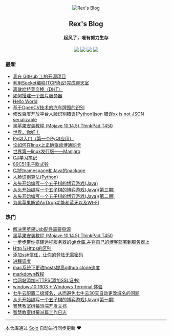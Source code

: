 <p align="center"><img alt="Rex's Blog" src="https://static.b3log.org/images/brand/solo-32.png"></p><h2 align="center">
Rex's Blog
</h2>

<h4 align="center">起风了，唯有努力生存</h4>
<p align="center"><a title="Rex's Blog" target="_blank" href="https://github.com/RoWe98/solo-blog"><img src="https://img.shields.io/github/last-commit/RoWe98/solo-blog.svg?style=flat-square&color=FF9900"></a>
<a title="GitHub repo size in bytes" target="_blank" href="https://github.com/RoWe98/solo-blog"><img src="https://img.shields.io/github/repo-size/RoWe98/solo-blog.svg?style=flat-square"></a>
<a title="Solo Version" target="_blank" href="https://github.com/b3log/solo/releases"><img src="https://img.shields.io/badge/solo-3.6.5-f1e05a.svg?style=flat-square&color=blueviolet"></a>
<a title="Hits" target="_blank" href="https://github.com/b3log/hits"><img src="https://hits.b3log.org/RoWe98/solo-blog.svg"></a></p>

### 最新

* [我在 GitHub 上的开源项目](https://blog.luoshaoqi.cn/my-github-repos)
* [利用Socket编程(TCP协议)完成聊天室](https://blog.luoshaoqi.cn/articles/2019/09/24/1569338010667.html)
* [离散哈特莱变换（DHT）](https://blog.luoshaoqi.cn/articles/2019/09/24/1569338009843.html)
* [如何搭建一个图片服务器](https://blog.luoshaoqi.cn/articles/2019/09/24/1569338009536.html)
* [Hello World](https://blog.luoshaoqi.cn/articles/2019/09/24/1569338006282.html)
* [基于OpenCV技术的汽车牌照的识别](https://blog.luoshaoqi.cn/articles/2019/09/24/1569338003633.html)
* [修改百度开放平台人脸识别错误[Python]json 错误xx is not JSON serializable](https://blog.luoshaoqi.cn/articles/2019/09/24/1569338002136.html)
* [黑苹果安装教程 (Mojave 10.14.5) ThinkPad T450](https://blog.luoshaoqi.cn/articles/2019/09/24/1569336824863.html)
* [世界，你好！](https://blog.luoshaoqi.cn/hello-solo)
* [PyQt入门（第一个PyQt应用）](https://blog.luoshaoqi.cn/articles/2019/07/21/1569338003932.html)
* [论如何在linux上正确驱动博通网卡](https://blog.luoshaoqi.cn/articles/2019/07/19/1569338012252.html)
* [世界第一linux发行版——Manjaro](https://blog.luoshaoqi.cn/articles/2019/07/19/1569338010226.html)
* [C#学习笔记](https://blog.luoshaoqi.cn/articles/2019/07/11/1569338011661.html)
* [89C51电子欧式铃](https://blog.luoshaoqi.cn/articles/2019/07/11/1569338012512.html)
* [C#的namespace和Java的package](https://blog.luoshaoqi.cn/articles/2019/06/28/1569338005723.html)
* [人脸识别算法(Python)](https://blog.luoshaoqi.cn/articles/2019/06/18/1569338000830.html)
* [从头开始编写一个五子棋的博弈游戏(Java)](https://blog.luoshaoqi.cn/articles/2019/06/17/1569338008846.html)
* [从头开始编写一个五子棋的博弈游戏(Java)(第三期)](https://blog.luoshaoqi.cn/articles/2019/06/16/1569338004471.html)
* [从头开始编写一个五子棋的博弈游戏(Java)(第二期)](https://blog.luoshaoqi.cn/articles/2019/06/15/1569338002848.html)
* [为黑苹果解锁AirDrop功能和蓝牙以及WI-FI](https://blog.luoshaoqi.cn/articles/2019/06/15/1569338006698.html)

### 热门

* [解决黑苹果Usb配件需要电源](https://blog.luoshaoqi.cn/articles/2019/06/14/1569338011038.html)
* [黑苹果安装教程 (Mojave 10.14.5) ThinkPad T450](https://blog.luoshaoqi.cn/articles/2019/06/09/1569338003271.html)
* [一步步带你搭建远程服务器的git仓库,并将自己的博客部署到服务器上](https://blog.luoshaoqi.cn/articles/2019/05/15/1569338007569.html)
* [Http与Https的区别](https://blog.luoshaoqi.cn/articles/2019/05/24/1569338000147.html)
* [添加ssh信任，让你的登陆无需密码](https://blog.luoshaoqi.cn/articles/2019/05/29/1569338008255.html)
* [进程调度](https://blog.luoshaoqi.cn/articles/2019/05/13/1569338001367.html)
* [mac系统下更改hosts提高github clone速度](https://blog.luoshaoqi.cn/articles/2019/05/13/1569338011970.html)
* [markdown教程](https://blog.luoshaoqi.cn/articles/2019/05/15/1569338004948.html)
* [给网站添加HTTPS(添加SSL证书)](https://blog.luoshaoqi.cn/articles/2019/05/21/1569338007058.html)
* [windows10 1903 + Windows Terminal 体验](https://blog.luoshaoqi.cn/articles/2019/06/01/1569338009257.html)
* [七牛云配置二级域名，从而避免七牛云30天自动更改域名的问题](https://blog.luoshaoqi.cn/articles/2019/06/03/1569338001699.html)
* [从头开始编写一个五子棋的博弈游戏(Java)(第一期)](https://blog.luoshaoqi.cn/articles/2019/06/06/1569338011334.html)
* [智慧教室树莓派端开发文档](https://blog.luoshaoqi.cn/articles/2019/05/21/1569338005280.html)
* [智慧教室树莓派篇工作日志](https://blog.luoshaoqi.cn/articles/2019/05/11/1569338002425.html)



---

本仓库通过 [Solo](https://github.com/b3log/solo) 自动进行同步更新 ❤️ 